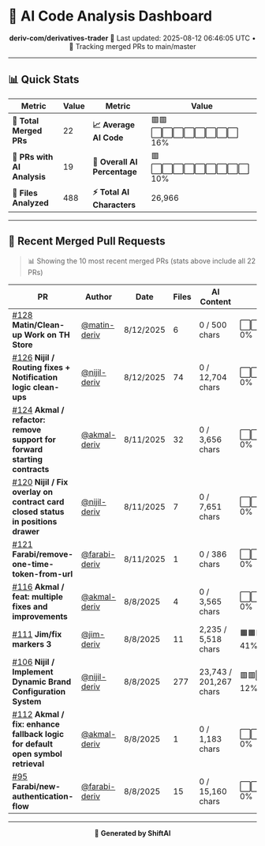# 🤖 AI Code Analysis Dashboard

<div align="center">

**deriv-com/derivatives-trader**
📅 Last updated: 2025-08-12 06:46:05 UTC • 🔄 Tracking merged PRs to main/master

</div>

---

## 📊 Quick Stats

| Metric                      | Value | Metric                       | Value                    |
| --------------------------- | ----- | ---------------------------- | ------------------------ |
| **📁 Total Merged PRs**     | 22    | **📈 Average AI Code**       | 🟥🟥⬜⬜⬜⬜⬜⬜⬜⬜ 16% |
| **🤖 PRs with AI Analysis** | 19    | **🎯 Overall AI Percentage** | 🟥⬜⬜⬜⬜⬜⬜⬜⬜⬜ 10% |
| **📄 Files Analyzed**       | 488   | **⚡ Total AI Characters**   | 26,966                   |

---

## 🚀 Recent Merged Pull Requests

> 📊 Showing the 10 most recent merged PRs (stats above include all 22 PRs)

| PR                                                                                   | Author                                           | Date      | Files | AI Content             | Percentage                         |
| ------------------------------------------------------------------------------------ | ------------------------------------------------ | --------- | ----- | ---------------------- | ---------------------------------- |
| [#128](#) **Matin/Clean-up Work on TH Store**                                        | [@matin-deriv](https://github.com/matin-deriv)   | 8/12/2025 | 6     | 0 / 500 chars          | ⬜⬜⬜⬜⬜⬜⬜⬜⬜⬜⬜⬜⬜⬜⬜ 0%  |
| [#126](#) **Nijil / Routing fixes + Notification logic clean-ups**                   | [@nijil-deriv](https://github.com/nijil-deriv)   | 8/12/2025 | 74    | 0 / 12,704 chars       | ⬜⬜⬜⬜⬜⬜⬜⬜⬜⬜⬜⬜⬜⬜⬜ 0%  |
| [#124](#) **Akmal / refactor: remove support for forward starting contracts**        | [@akmal-deriv](https://github.com/akmal-deriv)   | 8/11/2025 | 32    | 0 / 3,656 chars        | ⬜⬜⬜⬜⬜⬜⬜⬜⬜⬜⬜⬜⬜⬜⬜ 0%  |
| [#120](#) **Nijil / Fix overlay on contract card closed status in positions drawer** | [@nijil-deriv](https://github.com/nijil-deriv)   | 8/11/2025 | 7     | 0 / 7,651 chars        | ⬜⬜⬜⬜⬜⬜⬜⬜⬜⬜⬜⬜⬜⬜⬜ 0%  |
| [#121](#) **Farabi/remove-one-time-token-from-url**                                  | [@farabi-deriv](https://github.com/farabi-deriv) | 8/11/2025 | 1     | 0 / 386 chars          | ⬜⬜⬜⬜⬜⬜⬜⬜⬜⬜⬜⬜⬜⬜⬜ 0%  |
| [#116](#) **Akmal / feat: multiple fixes and improvements**                          | [@akmal-deriv](https://github.com/akmal-deriv)   | 8/8/2025  | 4     | 0 / 3,565 chars        | ⬜⬜⬜⬜⬜⬜⬜⬜⬜⬜⬜⬜⬜⬜⬜ 0%  |
| [#111](#) **Jim/fix markers 3**                                                      | [@jim-deriv](https://github.com/jim-deriv)       | 8/8/2025  | 11    | 2,235 / 5,518 chars    | 🟧🟧🟧🟧🟧🟧⬜⬜⬜⬜⬜⬜⬜⬜⬜ 41% |
| [#106](#) **Nijil / Implement Dynamic Brand Configuration System**                   | [@nijil-deriv](https://github.com/nijil-deriv)   | 8/8/2025  | 277   | 23,743 / 201,267 chars | 🟥🟥⬜⬜⬜⬜⬜⬜⬜⬜⬜⬜⬜⬜⬜ 12% |
| [#112](#) **Akmal / fix: enhance fallback logic for default open symbol retrieval**  | [@akmal-deriv](https://github.com/akmal-deriv)   | 8/8/2025  | 1     | 0 / 1,183 chars        | ⬜⬜⬜⬜⬜⬜⬜⬜⬜⬜⬜⬜⬜⬜⬜ 0%  |
| [#95](#) **Farabi/new-authentication-flow**                                          | [@farabi-deriv](https://github.com/farabi-deriv) | 8/8/2025  | 15    | 0 / 15,160 chars       | ⬜⬜⬜⬜⬜⬜⬜⬜⬜⬜⬜⬜⬜⬜⬜ 0%  |

---

<div align="center">

🚀 **Generated by ShiftAI**

</div>
